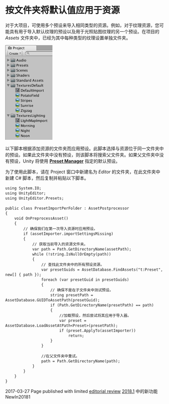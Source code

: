 # 按文件夹将默认值应用于资源

对于大项目，可使用多个预设来导入相同类型的资源。例如，对于纹理资源，您可能具有用于导入默认纹理的预设以及用于光照贴图纹理的另一个预设。在项目的 *Assets* 文件夹中，已经为其中每种类型的纹理设置单独文件夹。

![*TexturesDefault* 和 *TexturesLighting* 文件夹各有一个预设](../uploads/Main/PresetsByFolder.png)

以下脚本根据添加资源的文件夹而应用预设。此脚本选择与资源位于同一文件夹中的预设。如果此文件夹中没有预设，则该脚本将搜索父文件夹。如果父文件夹中没有预设，Unity 将使用 [__Preset Manager__](class-PresetManager.html) 指定的默认预设。

为了使用此脚本，请在 Project 窗口中新建名为 *Editor* 的文件夹，在此文件夹中新建 C# 脚本，然后复制并粘贴以下脚本。

````
using System.IO;
using UnityEditor;
using UnityEditor.Presets;

public class PresetImportPerFolder : AssetPostprocessor
{
    void OnPreprocessAsset()
    {
        // 确保我们在第一次导入资源时应用预设。
        if (assetImporter.importSettingsMissing)
        {
            // 获取当前导入的资源文件夹。
            var path = Path.GetDirectoryName(assetPath);
            while (!string.IsNullOrEmpty(path))
            {
                // 查找此文件夹中的所有预设资源。
                var presetGuids = AssetDatabase.FindAssets("t:Preset", new[] { path });
                foreach (var presetGuid in presetGuids)
                {
                    // 确保不是在子文件夹中测试预设。
                    string presetPath = AssetDatabase.GUIDToAssetPath(presetGuid);
                    if (Path.GetDirectoryName(presetPath) == path)
                    {
                        //加载预设，然后尝试将其应用于导入器。
                        var preset = AssetDatabase.LoadAssetAtPath<Preset>(presetPath);
                        if (preset.ApplyTo(assetImporter))
                            return;
                    }
                }

                //在父文件夹中重试。
                path = Path.GetDirectoryName(path);
            }
        }
    }
}
````
<span class="page-edit"> 2017-03-27  Page published with limited [editorial review](DocumentationEditorialReview.html)
</span>
<span class="page-history">[2018.1](https://docs.unity3d.com/2018.1/Documentation/Manual/30_search.html?q=newin20181) 中的新功能 <span class="search-words">NewIn20181</span></span>
